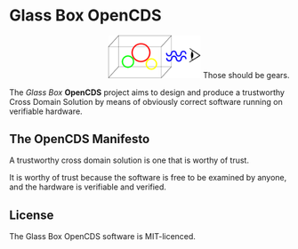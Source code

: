 Glass Box OpenCDS
=================

<p align="right"><img
src="https://github.com/jloughry/Glass_Box_OpenCDS/raw/master/logo.png"
width="33%" hspace="4" alt="Glass Box OpenCDS logo"/>Those should be
gears.</p>

The *Glass Box* **OpenCDS** project aims to design and produce a
trustworthy Cross Domain Solution by means of obviously correct
software running on verifiable hardware.

The OpenCDS Manifesto
---------------------

A trustworthy cross domain solution is one that is worthy of trust.

It is worthy of trust because the software is free to be examined by
anyone, and the hardware is verifiable and verified.

License
-------

The Glass Box OpenCDS software is MIT-licenced.

